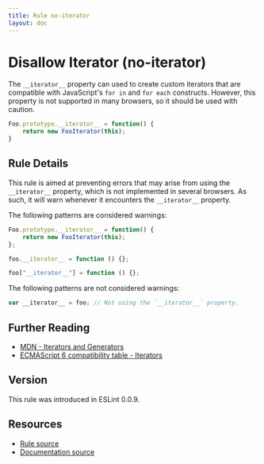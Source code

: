 ```yaml
---
title: Rule no-iterator
layout: doc
---
```

<!-- Note: No pull requests accepted for this file. See README.md in the root directory for details. -->
# Disallow Iterator (no-iterator)

The `__iterator__` property can used to create custom iterators that are compatible with JavaScript's `for in` and `for each` constructs. However, this property is not supported in many browsers, so it should be used with caution.

```js
Foo.prototype.__iterator__ = function() {
    return new FooIterator(this);
}
```

## Rule Details

This rule is aimed at preventing errors that may arise from using the `__iterator__` property, which is not implemented in several browsers. As such, it will warn whenever it encounters the `__iterator__` property.

The following patterns are considered warnings:

```js
Foo.prototype.__iterator__ = function() {
    return new FooIterator(this);
};

foo.__iterator__ = function () {};

foo["__iterator__"] = function () {};

```

The following patterns are not considered warnings:

```js
var __iterator__ = foo; // Not using the `__iterator__` property.
```

## Further Reading

* [MDN - Iterators and Generators](https://developer.mozilla.org/en-US/docs/Web/JavaScript/Guide/Iterators_and_Generators)
* [ECMAScript 6 compatibility table - Iterators](http://kangax.github.io/es5-compat-table/es6/#Iterators)

## Version

This rule was introduced in ESLint 0.0.9.

## Resources

* [Rule source](https://github.com/eslint/eslint/tree/master/lib/rules/no-iterator.js)
* [Documentation source](https://github.com/eslint/eslint/tree/master/docs/rules/no-iterator.md)
